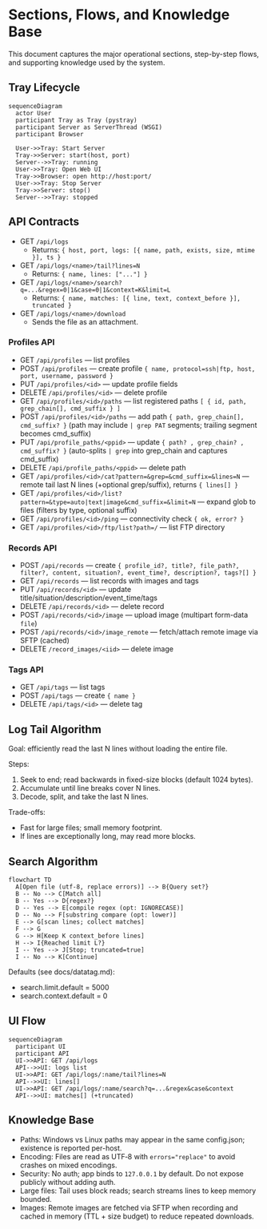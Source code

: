 <!--
Synced context header from context.md
CTX_MAIN_TOPIC: SSH Log Tools
CTX_PROFILE: dev
CTX_LANG: en
CTX_DIAGRAM_STYLE: default
CTX_MERMAID_THEME: neutral
CTX_PRIORITY_MODE: recent-first
-->

# Sections, Flows, and Knowledge Base

This document captures the major operational sections, step-by-step flows, and supporting knowledge used by the system.

## Tray Lifecycle
```mermaid
sequenceDiagram
  actor User
  participant Tray as Tray (pystray)
  participant Server as ServerThread (WSGI)
  participant Browser

  User->>Tray: Start Server
  Tray->>Server: start(host, port)
  Server-->>Tray: running
  User->>Tray: Open Web UI
  Tray->>Browser: open http://host:port/
  User->>Tray: Stop Server
  Tray->>Server: stop()
  Server-->>Tray: stopped
```

## API Contracts
- GET `/api/logs`
  - Returns: `{ host, port, logs: [{ name, path, exists, size, mtime }], ts }`
- GET `/api/logs/<name>/tail?lines=N`
  - Returns: `{ name, lines: ["..."] }`
- GET `/api/logs/<name>/search?q=...&regex=0|1&case=0|1&context=K&limit=L`
  - Returns: `{ name, matches: [{ line, text, context_before }], truncated }`
- GET `/api/logs/<name>/download`
  - Sends the file as an attachment.

### Profiles API
- GET `/api/profiles` — list profiles
- POST `/api/profiles` — create profile `{ name, protocol=ssh|ftp, host, port, username, password }`
- PUT `/api/profiles/<id>` — update profile fields
- DELETE `/api/profiles/<id>` — delete profile
- GET `/api/profiles/<id>/paths` — list registered paths `[ { id, path, grep_chain[], cmd_suffix } ]`
- POST `/api/profiles/<id>/paths` — add path `{ path, grep_chain[], cmd_suffix? }` (path may include `| grep PAT` segments; trailing segment becomes cmd_suffix)
- PUT `/api/profile_paths/<ppid>` — update `{ path? , grep_chain? , cmd_suffix? }` (auto-splits `| grep` into grep_chain and captures cmd_suffix)
- DELETE `/api/profile_paths/<ppid>` — delete path
- GET `/api/profiles/<id>/cat?pattern=&grep=&cmd_suffix=&lines=N` — remote tail last N lines (+optional grep/suffix), returns `{ lines[] }`
- GET `/api/profiles/<id>/list?pattern=&type=auto|text|image&cmd_suffix=&limit=N` — expand glob to files (filters by type, optional suffix)
- GET `/api/profiles/<id>/ping` — connectivity check `{ ok, error? }`
- GET `/api/profiles/<id>/ftp/list?path=/` — list FTP directory

### Records API
- POST `/api/records` — create `{ profile_id?, title?, file_path?, filter?, content, situation?, event_time?, description?, tags?[] }`
- GET `/api/records` — list records with images and tags
- PUT `/api/records/<id>` — update title/situation/description/event_time/tags
- DELETE `/api/records/<id>` — delete record
- POST `/api/records/<id>/image` — upload image (multipart form-data `file`)
- POST `/api/records/<id>/image_remote` — fetch/attach remote image via SFTP (cached)
- DELETE `/record_images/<iid>` — delete image

### Tags API
- GET `/api/tags` — list tags
- POST `/api/tags` — create `{ name }`
- DELETE `/api/tags/<id>` — delete tag

## Log Tail Algorithm
Goal: efficiently read the last N lines without loading the entire file.

Steps:
1) Seek to end; read backwards in fixed-size blocks (default 1024 bytes).
2) Accumulate until line breaks cover N lines.
3) Decode, split, and take the last N lines.

Trade-offs:
- Fast for large files; small memory footprint.
- If lines are exceptionally long, may read more blocks.

## Search Algorithm
```mermaid
flowchart TD
  A[Open file (utf-8, replace errors)] --> B{Query set?}
  B -- No --> C[Match all]
  B -- Yes --> D{regex?}
  D -- Yes --> E[compile regex (opt: IGNORECASE)]
  D -- No --> F[substring compare (opt: lower)]
  E --> G[scan lines; collect matches]
  F --> G
  G --> H[Keep K context_before lines]
  H --> I{Reached limit L?}
  I -- Yes --> J[Stop; truncated=true]
  I -- No --> K[Continue]
```

Defaults (see docs/datatag.md):
- search.limit.default = 5000
- search.context.default = 0

## UI Flow
```mermaid
sequenceDiagram
  participant UI
  participant API
  UI->>API: GET /api/logs
  API-->>UI: logs list
  UI->>API: GET /api/logs/:name/tail?lines=N
  API-->>UI: lines[]
  UI->>API: GET /api/logs/:name/search?q=...&regex&case&context
  API-->>UI: matches[] (+truncated)
```

## Knowledge Base
- Paths: Windows vs Linux paths may appear in the same config.json; existence is reported per-host.
- Encoding: Files are read as UTF‑8 with `errors="replace"` to avoid crashes on mixed encodings.
- Security: No auth; app binds to `127.0.0.1` by default. Do not expose publicly without adding auth.
- Large files: Tail uses block reads; search streams lines to keep memory bounded.
- Images: Remote images are fetched via SFTP when recording and cached in memory (TTL + size budget) to reduce repeated downloads.
